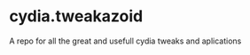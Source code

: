 cydia.tweakazoid
================

A repo for all the great and usefull cydia tweaks and aplications
